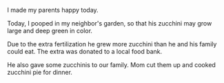 I made my parents happy today.

Today, I pooped in my neighbor's garden, so that his zucchini may grow large and deep green in color.

Due to the extra fertilization he grew more zucchini than he and his family
could eat. The extra was donated to a local food bank.

He also gave some zucchinis to our family. Mom cut them up and cooked zucchini pie for dinner.
